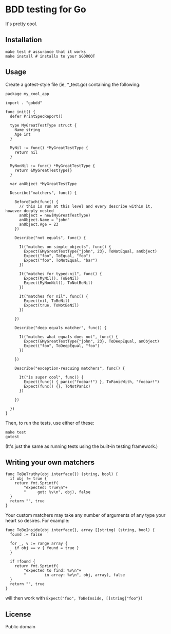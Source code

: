 # BDD testing for Go

It's pretty cool.

## Installation

	make test # assurance that it works
	make install # installs to your $GOROOT

## Usage

Create a gotest-style file (ie, *_test.go) containing the following:

	package my_cool_app
	
	import . "gobdd"

	func init() {
	  defer PrintSpecReport()
  
	  type MyGreatTestType struct {
	    Name string
	    Age int
	  }
  
	  MyNil := func() *MyGreatTestType {
	    return nil
	  }
  
	  MyNonNil := func() *MyGreatTestType {
	    return &MyGreatTestType{}
	  }
  
	  var anObject *MyGreatTestType
  
	  Describe("matchers", func() {
    
	    BeforeEach(func() {
	      // this is run at this level and every describe within it, however deeply nested
	      anObject = new(MyGreatTestType)
	      anObject.Name = "john"
	      anObject.Age = 23
	    })
    
	    Describe("not equals", func() {
      
	      It("matches on simple objects", func() {
	        Expect(&MyGreatTestType{"john", 23}, ToNotEqual, anObject)
	        Expect("foo", ToEqual, "foo")
	        Expect("foo", ToNotEqual, "bar")
	      })
      
	      It("matches for typed-nil", func() {
	        Expect(MyNil(), ToBeNil)
	        Expect(MyNonNil(), ToNotBeNil)
	      })
      
	      It("matches for nil", func() {
	        Expect(nil, ToBeNil)
	        Expect(true, ToNotBeNil)
	      })
      
	    })
    
	    Describe("deep equals matcher", func() {
      
	      It("matches what equals does not", func() {
	        Expect(&MyGreatTestType{"john", 23}, ToDeepEqual, anObject)
	        Expect("foo", ToDeepEqual, "foo")
	      })
      
	    })
    
	    Describe("exception-rescuing matchers", func() {
      
	      It("is super cool", func() {
	        Expect(func() { panic("foobar!") }, ToPanicWith, "foobar!")
	        Expect(func() {}, ToNotPanic)
	      })
      
	    })
    
	  })
	}

Then, to run the tests, use either of these:

	make test
	gotest

(It's just the same as running tests using the built-in testing framework.)

## Writing your own matchers

	func ToBeTruthy(obj interface{}) (string, bool) {
	  if obj != true {
	    return fmt.Sprintf(
			"expected: true\n"+
			"     got: %v\n", obj), false
	  }
	  return "", true
	}

Your custom matchers may take any number of arguments of any type your heart so desires. For example:

	func ToBeInside(obj interface{}, array []string) (string, bool) {
	  found := false
  
	  for _, v := range array {
	    if obj == v { found = true }
	  }
  
	  if !found {
	    return fmt.Sprintf(
			"expected to find: %v\n"+
			"        in array: %v\n", obj, array), false
	  }
	  return "", true
	}

will then work with `Expect("foo", ToBeInside, []string{"foo"})`

## License

Public domain
